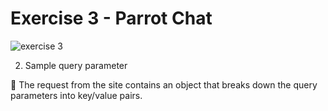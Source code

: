 # Exercise 3 - Parrot Chat

![exercise 3](__lecture/assets/exercise-3.gif)

<!-- As we move through the animal kingdom, it is now time to speak with a parrot. As you might guess, the parrot will just reply with the exact message that the user sent. This starts to make things more complicated for us.

Up to now, the chat app has been querying the server and just getting a message without sending any data to the server. Now we need the chat app to send the user message to the server.

1. Let's start by creating our method and endpoint:

- Uses the `.get()` method
- the endpoint is `/parrot-message`
- the method should respond with a generic message for now. `Polly want a cracker?`
- feel free to keep the `setTimeout` as it adds a little realism to the interaction. :) -->

2. Sample query parameter

<!-- We are going to send the user message to the server with a `query` parameter. It is possible to attach a data to the url that the server can read.

For example, this url contains a additional data in the form of a `query` parameter:

```
http://concordiabootcamps.ca?favoriteFood=avocados&name=Morty
```

- The question mark in a url, indicates the beginning of a `query`.
- Queries are written as key/value pairs (no spaces and separated by an equal sign `=`).
- Key/value pairs are separated by an `&` symbol.

Let's hardcode a query parameter in the url like so:

![exercise 3 query params](../__lecture/assets/query-param.png)

Notice that we are not loading the frontend page here but the server endpoint. `/parrot-message/?color=blue`.
The server will respond with its `json` object.

![exercise 3 query params 2](../__lecture/assets/query-param-2.png)

This is expected, but not the most interesting... -->

<!-- In the `.get` method, add a `console.log(req.query)` and reload the web page. You should see this in the `node` console (_in VS code_).

![exercise 3 query params 3](../__lecture/assets/query-param-3.png) -->

🤯 The request from the site contains an object that breaks down the query parameters into key/value pairs.

<!--
Use this super-power to pass the user message from the frontend to the backend.

- You will need to modify the url `fetch` call in `parrot/scripts.js` to be _dynamic_. Meaning that you will need to pass the user's message to the server via the query parameter.
- You will need to receive the message in the server endpoint and send it back as the parrot's message. -->
